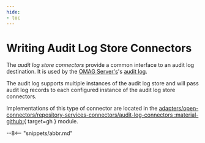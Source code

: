 ```yaml
---
hide:
- toc
---
```


<!-- SPDX-License-Identifier: CC-BY-4.0 -->
<!-- Copyright Contributors to the Egeria project. -->

# Writing Audit Log Store Connectors

The *audit log store connectors* provide a common interface to an audit log destination. It is used by the [OMAG Server's](/egeria-docs/concepts/omag-server)'s [audit log](/egeria-docs/concepts/audit-log).

The audit log supports multiple instances of the audit log store and will pass audit log records to each configured instance of the audit log store connectors.

Implementations of this type of connector are located in the [adapters/open-connectors/repository-services-connectors/audit-log-connectors :material-github:](https://github.com/odpi/egeria/tree/master/open-metadata-implementation/adapters/open-connectors/repository-services-connectors/audit-log-connectors){ target=gh } module.

--8<-- "snippets/abbr.md"
